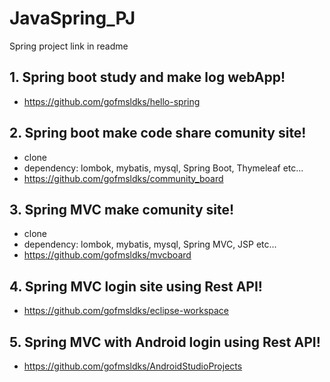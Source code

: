 # JavaSpring_PJ
 Spring project link in readme 


## 1. Spring boot study and make log webApp!
* https://github.com/gofmsldks/hello-spring

## 2. Spring boot make code share comunity site!
* clone
* dependency: lombok, mybatis, mysql, Spring Boot, Thymeleaf etc...
* https://github.com/gofmsldks/community_board


## 3. Spring MVC make comunity site!
* clone
* dependency: lombok, mybatis, mysql, Spring MVC, JSP etc...
* https://github.com/gofmsldks/mvcboard

## 4. Spring MVC login site using Rest API!
* https://github.com/gofmsldks/eclipse-workspace

## 5. Spring MVC with Android login using Rest API!
* https://github.com/gofmsldks/AndroidStudioProjects
